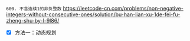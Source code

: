 
`600. 不含连续1的非负整数` https://leetcode-cn.com/problems/non-negative-integers-without-consecutive-ones/solution/bu-han-lian-xu-1de-fei-fu-zheng-shu-by-l-9l86/
- [x] 方法一：动态规划

